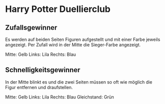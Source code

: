 # Harry Potter Duellierclub

## Zufallsgewinner

Es werden auf beiden Seiten Figuren aufgestellt und mit einer Farbe jeweils angezeigt.
Per Zufall wird in der Mitte die Sieger-Farbe angezeigt.

Mitte: Gelb
Links: Lila
Rechts: Blau



## Schnelligkeitsgewinner

In der Mitte blinkt es und die zwei Seiten müssen so oft wie möglich die Figur entfernen und draufstellen.

Mitte: Gelb
Links: Lila
Rechts: Blau
Gleichstand: Grün 